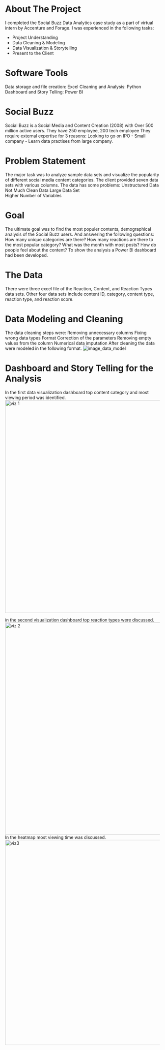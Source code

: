 # About The Project
I completed the Social Buzz Data Analytics case study as a part of virtual intern by Accenture and Forage. I was experienced in the following tasks: 
- Project Understanding
- Data Cleaning & Modeling
- Data Visualization & Storytelling
- Present to the Client
# Software Tools
Data storage and file creation: Excel
Cleaning and Analysis: Python
Dashboard and Story Telling: Power BI
# Social Buzz
Social Buzz is a Social Media and Content Creation (2008) with Over 500 million active users. They have 250 employee, 200 tech employee
They require external expertise for 3 reasons:  Looking to go on IPO - Small company - Learn data practises from large company.
# Problem Statement
The major task was to analyze sample data sets and visualize the popularity of different social media content categories. 
The client provided seven data sets with various columns. The data has some problems: 
Unstructured Data                     
Not Much Clean Data
Large Data Set     
Higher Number of Variables
# Goal
The ultimate goal was to find the most populer contents, demographical analysis of the Social Buzz users. And answering the following questions:
How many unique categories are there?
How many reactions are there to the most popular category?
What was the month with most posts?
How do people feel about the content?
To show the analysis a Power BI dashboard had been developed. 
# The Data
There were three excel file of the Reaction, Content, and Reaction Types data sets. Other four data sets include content ID, category, content type, reaction type, and reaction score.
# Data Modeling and Cleaning
The data cleaning steps were: 
Removing unnecessary columns 
Fixing wrong data types
Format Correction of the parameters
Removing empty values from the column
Numerical data imputation
After cleaning the data were modeled in the following format. 
![image_data_model](https://github.com/user-attachments/assets/97b5f75f-521d-4950-80bd-b47bf3ddca2d)
# Dashboard and Story Telling for the Analysis
In the first data visualization dashboard top content category and most viewing period was identified. 
<img width="1228" height="692" alt="viz 1" src="https://github.com/user-attachments/assets/0616543c-3b35-4979-ba9d-5d4ca062d3da" />

in the second visualization dashboard top reaction types were discussed. 
<img width="1226" height="690" alt="viz 2" src="https://github.com/user-attachments/assets/0b3dbeec-ba49-4bf1-99d1-16c63d28f167" />
In the heatmap most viewing time was discussed. 
<img width="1278" height="667" alt="viz3" src="https://github.com/user-attachments/assets/0f5bb02d-78a0-4dd4-b0a6-8078c2802d9e" />

